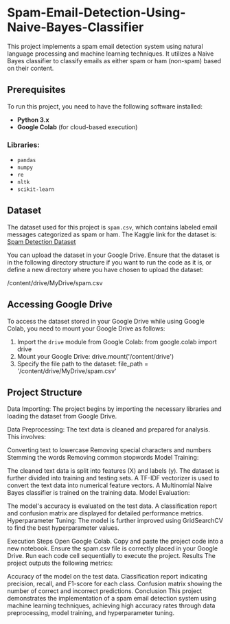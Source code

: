 # Spam-Email-Detection-Using-Naive-Bayes-Classifier

This project implements a spam email detection system using natural language processing and machine learning techniques. It utilizes a Naive Bayes classifier to classify emails as either spam or ham (non-spam) based on their content.

## Prerequisites

To run this project, you need to have the following software installed:

- **Python 3.x**
- **Google Colab** (for cloud-based execution)

### Libraries:

- `pandas`
- `numpy`
- `re`
- `nltk`
- `scikit-learn`

## Dataset

The dataset used for this project is `spam.csv`, which contains labeled email messages categorized as spam or ham. The Kaggle link for the dataset is: [Spam Detection Dataset](https://www.kaggle.com/code/mfaisalqureshi/email-spam-detection-98-accuracy/input)

You can upload the dataset in your Google Drive. Ensure that the dataset is in the following directory structure if you want to run the code as it is, or define a new directory where you have chosen to upload the dataset:

/content/drive/MyDrive/spam.csv


## Accessing Google Drive

To access the dataset stored in your Google Drive while using Google Colab, you need to mount your Google Drive as follows:

1. Import the `drive` module from Google Colab:
   from google.colab import drive
2. Mount your Google Drive:
   drive.mount('/content/drive')
3. Specify the file path to the dataset:
   file_path = '/content/drive/MyDrive/spam.csv'
   
## Project Structure
Data Importing: The project begins by importing the necessary libraries and loading the dataset from Google Drive.

Data Preprocessing: The text data is cleaned and prepared for analysis. This involves:

Converting text to lowercase
Removing special characters and numbers
Stemming the words
Removing common stopwords
Model Training:

The cleaned text data is split into features (X) and labels (y).
The dataset is further divided into training and testing sets.
A TF-IDF vectorizer is used to convert the text data into numerical feature vectors.
A Multinomial Naive Bayes classifier is trained on the training data.
Model Evaluation:

The model's accuracy is evaluated on the test data.
A classification report and confusion matrix are displayed for detailed performance metrics.
Hyperparameter Tuning: The model is further improved using GridSearchCV to find the best hyperparameter values.

Execution Steps
Open Google Colab.
Copy and paste the project code into a new notebook.
Ensure the spam.csv file is correctly placed in your Google Drive.
Run each code cell sequentially to execute the project.
Results
The project outputs the following metrics:

Accuracy of the model on the test data.
Classification report indicating precision, recall, and F1-score for each class.
Confusion matrix showing the number of correct and incorrect predictions.
Conclusion
This project demonstrates the implementation of a spam email detection system using machine learning techniques, achieving high accuracy rates through data preprocessing, model training, and hyperparameter tuning.
